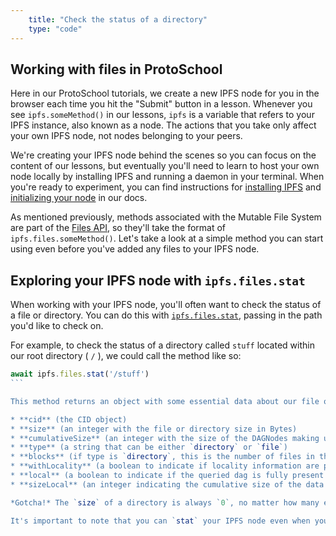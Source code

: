 ```yaml
---
    title: "Check the status of a directory"
    type: "code"
---
```


## Working with files in ProtoSchool
Here in our ProtoSchool tutorials, we create a new IPFS node for you in the browser each time you hit the "Submit" button in a lesson. Whenever you see `ipfs.someMethod()` in our lessons, `ipfs` is a variable that refers to your IPFS instance, also known as a node. The actions that you take only affect your own IPFS node, not nodes belonging to your peers.

We're creating your IPFS node behind the scenes so you can focus on the content of our lessons, but eventually you'll need to learn to host your own node locally by installing IPFS and running a daemon in your terminal. When you're ready to experiment, you can find instructions for [installing IPFS](https://docs.ipfs.io/guides/guides/install/) and [initializing your node](https://docs.ipfs.io/introduction/usage/#initialize-the-repository) in our docs.

As mentioned previously, methods associated with the Mutable File System are part of the [Files API](https://github.com/ipfs/interface-js-ipfs-core/blob/master/SPEC/FILES.md#the-files-api-aka-mfs-the-mutable-file-system), so they'll take the format of `ipfs.files.someMethod()`. Let's take a look at a simple method you can start using even before you've added any files to your IPFS node.

## Exploring your IPFS node with `ipfs.files.stat`
When working with your IPFS node, you'll often want to check the status of a file or directory. You can do this with [`ipfs.files.stat`](https://github.com/ipfs/interface-js-ipfs-core/blob/master/SPEC/FILES.md#filesstat), passing in the path you'd like to check on.

For example, to check the status of a directory called `stuff` located within our root directory ( `/` ), we could call the method like so:

````javascript
await ipfs.files.stat('/stuff')
```

This method returns an object with some essential data about our file or directory:

* **cid** (the CID object)
* **size** (an integer with the file or directory size in Bytes)
* **cumulativeSize** (an integer with the size of the DAGNodes making up the file in Bytes)
* **type** (a string that can be either `directory` or `file`)
* **blocks** (if type is `directory`, this is the number of files in the directory; if type is `file`, it's the number of blocks that make up the file)
* **withLocality** (a boolean to indicate if locality information are present)
* **local** (a boolean to indicate if the queried dag is fully present locally)
* **sizeLocal** (an integer indicating the cumulative size of the data present locally)

*Gotcha!* The `size` of a directory is always `0`, no matter how many entries it contains, since directories are really just a set of links to other files and directories. A directory's `cumulativeSize`, by contrast, changes as the directory's contents change. It represents not just the file sizes of all the entries in that directory, but also the metadata that describes those entries: types, block sizes and so on.

It's important to note that you can `stat` your IPFS node even when you don't have anything in it yet. Even an empty node has a CID (hash).
